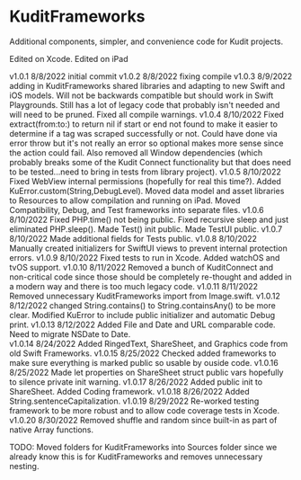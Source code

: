 # KuditFrameworks

Additional components, simpler, and convenience code for Kudit projects.

Edited on Xcode.  Edited on iPad

v1.0.1 8/8/2022 initial commit
v1.0.2 8/8/2022 fixing compile
v1.0.3 8/9/2022 adding in KuditFrameworks shared libraries and adapting to new Swift and iOS models.  Will not be backwards compatible but should work in Swift Playgrounds.  Still has a lot of legacy code that probably isn't needed and will need to be pruned.  Fixed all compile warnings.
v1.0.4 8/10/2022 Fixed extract(from:to:) to return nil if start or end not found to make it easier to determine if a tag was scraped successfully or not.  Could have done via error throw but it's not really an error so optional makes more sense since the action could fail.  Also removed all Window dependencies (which probably breaks some of the Kudit Connect functionality but that does need to be tested...need to bring in tests from library project).
v1.0.5 8/10/2022 Fixed WebView internal permissions (hopefully for real this time?).  Added KuError.custom(String,DebugLevel). Moved data model and asset libraries to Resources to allow compilation and running on iPad.  Moved Compatibility, Debug, and Test frameworks into separate files.
v1.0.6 8/10/2022 Fixed PHP.time() not being public.  Fixed recursive sleep and just eliminated PHP.sleep().  Made Test() init public.  Made TestUI public.
v1.0.7 8/10/2022 Made additional fields for Tests public.
v1.0.8 8/10/2022 Manually created initializers for SwiftUI views to prevent internal protection errors.
v1.0.9 8/10/2022 Fixed tests to run in Xcode.  Added watchOS and tvOS support.
v1.0.10 8/11/2022 Removed a bunch of KuditConnect and non-critical code since those should be completely re-thought and added in a modern way and there is too much legacy code.
v1.0.11 8/11/2022 Removed unnecessary KuditFrameworks import from Image.swift.
v1.0.12 8/12/2022 changed String.contains() to String.containsAny() to be more clear.  Modified KuError to include public initializer and automatic Debug print.
v1.0.13 8/12/2022 Added File and Date and URL comparable code.  Need to migrate NSDate to Date.  
v1.0.14 8/24/2022 Added RingedText, ShareSheet, and Graphics code from old Swift Frameworks.
v1.0.15 8/25/2022 Checked added frameworks to make sure everything is marked public so usable by ouside code.
v1.0.16 8/25/2022 Made let properties on ShareSheet struct public vars hopefully to silence private init warning. 
v1.0.17 8/26/2022 Added public init to ShareSheet.  Added Coding framework. 
v1.0.18 8/26/2022 Added String.sentenceCapitalization.
v1.0.19 8/29/2022 Re-worked testing framework to be more robust and to allow code coverage tests in Xcode.
v1.0.20 8/30/2022 Removed shuffle and random since built-in as part of native Array functions.

TODO: Moved folders for KuditFrameworks into Sources folder since we already know this is for KuditFrameworks and removes unnecessary nesting.
